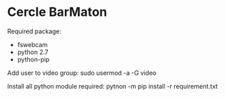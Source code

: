 # Cercle BarMaton

Required package:
- fswebcam
- python 2.7
- python-pip

Add user to video group: sudo usermod -a -G video <username>

Install all python module required:
pytnon -m pip install -r requirement.txt

